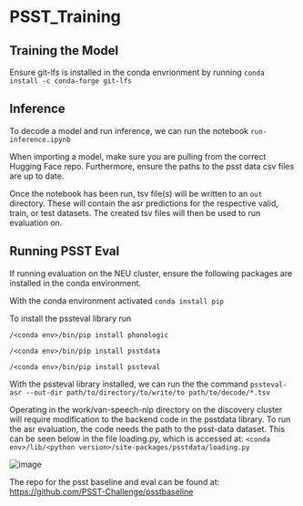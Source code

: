 # PSST_Training

## Training the Model

Ensure git-lfs is installed in the conda envrionment by running ```conda install -c conda-forge git-lfs```

## Inference

To decode a model and run inference, we can run the notebook ```run-inference.ipynb```

When importing a model, make sure you are pulling from the correct Hugging Face repo. Furthermore, ensure the paths to the psst data csv files are up to date.

Once the notebook has been run, tsv file(s) will be written to an ```out``` directory. These will contain the asr predictions for the respective valid, train, or test datasets. The created tsv files will then be used to run evaluation on.

## Running PSST Eval

If running evaluation on the NEU cluster, ensure the following packages are installed in the conda environment.

With the conda environment activated
```conda install pip```

To install the pssteval library run

```/<conda env>/bin/pip install phonologic```

```/<conda env>/bin/pip install psstdata```

```/<conda env>/bin/pip install pssteval```

With the pssteval library installed, we can run the the command
```pssteval-asr --out-dir path/to/directory/to/write/to path/to/decode/*.tsv```

Operating in the work/van-speech-nlp directory on the discovery cluster will require modification to the backend code in the psstdata library. To run the asr evaluation, the code needs the path to the psst-data dataset. This can be seen below in the file loading.py, which is accessed at: ```<conda env>/lib/<python version>/site-packages/psstdata/loading.py```

![image](https://github.com/SlangLab-NU/PSST_Training/assets/105329387/8fa25b4e-32db-4596-8d53-d3b24b6270b1)

The repo for the psst baseline and eval can be found at: https://github.com/PSST-Challenge/psstbaseline
